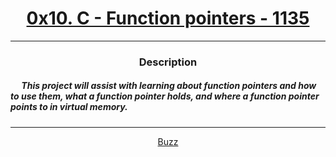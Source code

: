 # [<center>0x10. C - Function pointers - 1135</center>](https://intranet.hbtn.io/projects/1135#quiz-completed)
 ---
 ### <center>Description</center> 
 ##### &emsp; This project will assist with learning about function pointers and how to use them, what a function pointer holds, and where a function pointer points to in virtual memory.
 ---
 [<center>Buzz</center>](github.com/conkobar)
